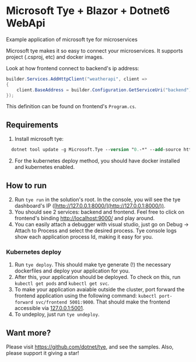 # Microsoft Tye + Blazor + Dotnet6 WebApi
Example application of microsoft tye for microservices

Microsoft tye makes it so easy to connect your microservices.
It supports project (.csproj, etc) and docker images.

Look at how frontend connect to backend's ip address:
```csharp
builder.Services.AddHttpClient("weatherapi", client =>
{
    client.BaseAddress = builder.Configuration.GetServiceUri("backend");
});
```
This definition can be found on frontend's ```Program.cs```.



## Requirements
1. Install microsoft tye: 
```ps
  dotnet tool update -g Microsoft.Tye --version "0.-*" --add-source https://pkgs.dev.azure.com/dnceng/public/_packaging/dotnet5/nuget/v3/index.json
```
2. For the kubernetes deploy method, you should have docker installed and kubernetes enabled.

## How to run

2. Run ```tye run``` in the solution's root. In the console, you will see the tye dashboard's IP ([http://127.0.0.1:8000/](http://127.0.0.1:8000/)).
3. You should see 2 services: backend and frontend. Feel free to click on frontend's binding [http://localhost:9000/](http://localhost:9000/) and play around.
4. You can easily attach a debugger with visual studio, just go on Debug -> Attach to Process and select the desired process. Tye console logs show each application process Id, making it easy for you. 

### Kubernetes deploy
1. Run ```tye deploy```. This should make tye generate (!) the necessary dockerfiles and deploy your application for you.
2. After this, your application should be deployed. To check on this, run ```kubectl get pods``` and ```kubectl get svc```.
3. To make your application avaiable outside the cluster, port forward the frontend application using the following command: ```kubectl port-forward svc/frontend 5001:9000```. That should make the frontend accessible via [127.0.0.1:5001](127.0.0.1:5001).
4. To undeploy, just run ```tye undeploy```.

## Want more?
Please visit https://github.com/dotnet/tye, and see the samples. Also, please support it giving a star!
